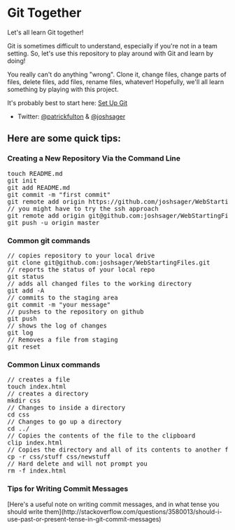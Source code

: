 # Git Together

Let's all learn Git together!

Git is sometimes difficult to understand, especially if you're not in a team setting. So, let's use this repository to play around with Git and learn by doing!

You really can't do anything "wrong". Clone it, change files, change parts of files, delete files, add files, rename files, whatever! Hopefully, we'll all learn something by playing with this project.

It's probably best to start here: [Set Up Git](https://help.github.com/articles/set-up-git)

* Twitter: [@patrickfulton](http://twitter.com/patrickfulton) & [@joshsager](http://twitter.com/joshsager)

<h2>Here are some quick tips:</h2>
<h3>Creating a New Repository Via the Command Line</h3>
<pre>
touch README.md
git init
git add README.md
git commit -m "first commit"
git remote add origin https://github.com/joshsager/WebStartingFiles.git
// you might have to try the ssh approach 
git remote add origin git@github.com:joshsager/WebStartingFiles.git
git push -u origin master          
</pre>
<h3>Common git commands</h3>
<pre>
// copies repository to your local drive          
git clone git@github.com:joshsager/WebStartingFiles.git   
// reports the status of your local repo    
git status
// adds all changed files to the working directory
git add -A 
// commits to the staging area
git commit -m "your message"
// pushes to the repository on github
git push
// shows the log of changes
git log
// Removes a file from staging
git reset         
</pre>
<h3>Common Linux commands</h3>
<pre>
// creates a file
touch index.html
// creates a directory
mkdir css
// Changes to inside a directory
cd css
// Changes to go up a directory
cd ../
// Copies the contents of the file to the clipboard
clip index.html
// Copies the directory and all of its contents to another folder
cp -r css/stuff css/newstuff
// Hard delete and will not prompt you
rm -f index.html
</pre>
<h3>Tips for Writing Commit Messages</h3>
[Here's a useful note on writing commit messages, and in what tense you should write them](http://stackoverflow.com/questions/3580013/should-i-use-past-or-present-tense-in-git-commit-messages)